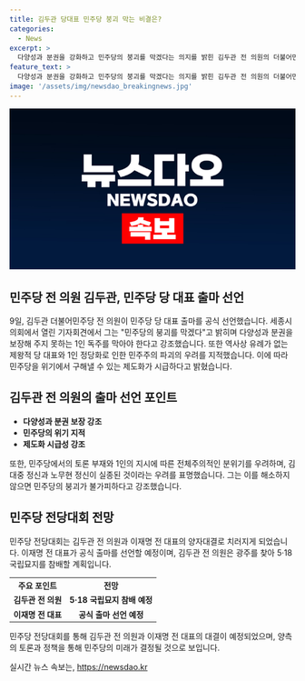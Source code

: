 ```yaml
---
title: 김두관 당대표 민주당 붕괴 막는 비결은?
categories:
  - News
excerpt: >
  다양성과 분권을 강화하고 민주당의 붕괴를 막겠다는 의지를 밝힌 김두관 전 의원의 더불어민주당 당 대표 출마 선언. 1인 독주 우려와 역사상 유례가 없는 당 대표에 대한 우려를 지적하며 토론, 다양성, 연대를 강조했다. 김 전 의원의 출마선언에 이어 이재명 전 대표의 공식 출마 예정으로, 전당대회는 양자대결로 진행될 예정이다. #민주당 #전당대회 #김두관 #이재명 #다양성 #분권
feature_text: >
  다양성과 분권을 강화하고 민주당의 붕괴를 막겠다는 의지를 밝힌 김두관 전 의원의 더불어민주당 당 대표 출마 선언. 1인 독주 우려와 역사상 유례가 없는 당 대표에 대한 우려를 지적하며 토론, 다양성, 연대를 강조했다. 김 전 의원의 출마선언에 이어 이재명 전 대표의 공식 출마 예정으로, 전당대회는 양자대결로 진행될 예정이다. #민주당 #전당대회 #김두관 #이재명 #다양성 #분권
image: '/assets/img/newsdao_breakingnews.jpg'
---
```


<p><img src="/assets/img/newsdao_breakingnews.jpg" alt="cryptoinkorea 속보" /></p>

<h2>민주당 전 의원 김두관, 민주당 당 대표 출마 선언</h2>

<p data-ke-size="size16">9일, 김두관 더불어민주당 전 의원이 민주당 당 대표 출마를 공식 선언했습니다. 세종시의회에서 열린 기자회견에서 그는 "민주당의 붕괴를 막겠다"고 밝히며 다양성과 분권을 보장해 주지 못하는 1인 독주를 막아야 한다고 강조했습니다. 또한 역사상 유례가 없는 제왕적 당 대표와 1인 정당화로 인한 민주주의 파괴의 우려를 지적했습니다. 이에 따라 민주당을 위기에서 구해낼 수 있는 제도화가 시급하다고 밝혔습니다.</p>

<h2 data-ke-size="size26">김두관 전 의원의 출마 선언 포인트</h2>

<ul>
  <li><b>다양성과 분권 보장 강조</b></li>
  <li><b>민주당의 위기 지적</b></li>
  <li><b>제도화 시급성 강조</b></li>
</ul>

<p data-ke-size="size16">또한, 민주당에서의 토론 부재와 1인의 지시에 따른 전체주의적인 분위기를 우려하며, 김대중 정신과 노무현 정신이 실종된 것이라는 우려를 표명했습니다. 그는 이를 해소하지 않으면 민주당의 붕괴가 불가피하다고 강조했습니다.</p>

<h2 data-ke-size="size26">민주당 전당대회 전망</h2>

<p data-ke-size="size16">민주당 전당대회는 김두관 전 의원과 이재명 전 대표의 양자대결로 치러지게 되었습니다. 이재명 전 대표가 공식 출마를 선언할 예정이며, 김두관 전 의원은 광주를 찾아 5·18 국립묘지를 참배할 계획입니다.</p>

<table>
  <tr>
    <th>주요 포인트</th>
    <th>전망</th>
  </tr>
  <tr>
    <td style="text-align: center; height: 17px;"><b>김두관 전 의원</b></td>
    <td style="text-align: center; height: 17px;"><b>5·18 국립묘지 참배 예정</b></td>
  </tr>
  <tr>
    <td style="text-align: center; height: 17px;"><b>이재명 전 대표</b></td>
    <td style="text-align: center; height: 17px;"><b>공식 출마 선언 예정</b></td>
  </tr>
</table>

<p data-ke-size="size16">민주당 전당대회를 통해 김두관 전 의원과 이재명 전 대표의 대결이 예정되었으며, 양측의 토론과 정책을 통해 민주당의 미래가 결정될 것으로 보입니다.</p>
실시간 뉴스 속보는, <a href="https://newsdao.kr" rel="dofollow">https://newsdao.kr</a>


